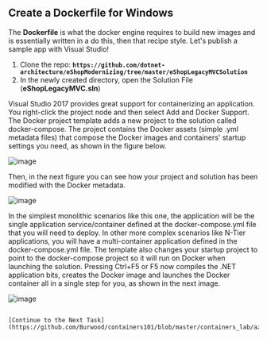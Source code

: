 ## Create a Dockerfile for Windows

The **Dockerfile** is what the docker engine requires to build new images and is essentially written in a do this, then that recipe style. Let's publish a sample app with Visual Studio!

 1. Clone the repo:  **`https://github.com/dotnet-architecture/eShopModernizing/tree/master/eShopLegacyMVCSolution`**
 2. In the newly created directory, open the Solution File (**eShopLegacyMVC.sln**)

Visual Studio 2017 provides great support for containerizing an application. You right-click the project node and then select Add and Docker Support. The Docker project template adds a new project to the solution called docker-compose. The project contains the Docker assets (simple .yml metadata files) that compose the Docker images and containers' startup settings you need, as shown in the figure below.

![image](https://github.com/Burwood/containers101/raw/master/containers_lab/azure/images/vs_add_docker.png)

Then, in the next figure you can see how your project and solution has been modified with the Docker metadata.

![image](https://github.com/Burwood/containers101/raw/master/containers_lab/azure/images/vs_add_docker_metadata.png)

In the simplest monolithic scenarios like this one, the application will be the single application service/container defined at the docker-compose.yml file that you will need to deploy. In other more complex scenarios like N-Tier applications, you will have a multi-container application defined in the docker-compose.yml file. The template also changes your startup project to point to the docker-compose project so it will run on Docker when launching the solution. Pressing Ctrl+F5 or F5 now compiles the .NET application bits, creates the Docker image and launches the Docker container all in a single step for you, as shown in the next image.

![image](https://github.com/Burwood/containers101/raw/master/containers_lab/azure/images/vs_show_container_app.png)
```

[Continue to the Next Task](https://github.com/Burwood/containers101/blob/master/containers_lab/azure/task_5.md)
